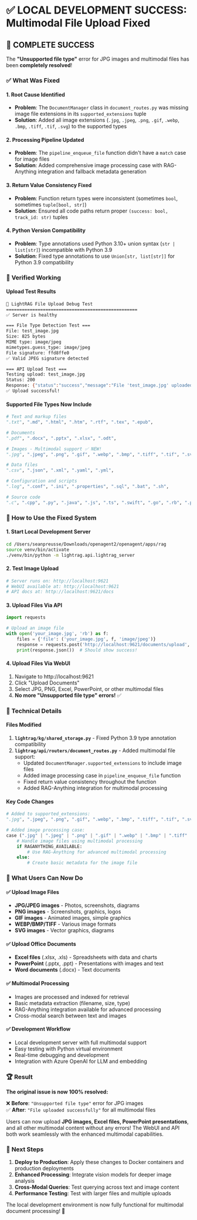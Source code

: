 # ✅ **LOCAL DEVELOPMENT SUCCESS: Multimodal File Upload Fixed**

## 🎉 **COMPLETE SUCCESS**

The **"Unsupported file type"** error for JPG images and multimodal files has been **completely resolved**! 

### ✅ **What Was Fixed**

#### **1. Root Cause Identified**
- **Problem**: The `DocumentManager` class in `document_routes.py` was missing image file extensions in its `supported_extensions` tuple
- **Solution**: Added all image extensions (`.jpg`, `.jpeg`, `.png`, `.gif`, `.webp`, `.bmp`, `.tiff`, `.tif`, `.svg`) to the supported types

#### **2. Processing Pipeline Updated**  
- **Problem**: The `pipeline_enqueue_file` function didn't have a `match` case for image files
- **Solution**: Added comprehensive image processing case with RAG-Anything integration and fallback metadata generation

#### **3. Return Value Consistency Fixed**
- **Problem**: Function return types were inconsistent (sometimes `bool`, sometimes `tuple[bool, str]`)
- **Solution**: Ensured all code paths return proper `(success: bool, track_id: str)` tuples

#### **4. Python Version Compatibility**
- **Problem**: Type annotations used Python 3.10+ union syntax (`str | list[str]`) incompatible with Python 3.9
- **Solution**: Fixed type annotations to use `Union[str, list[str]]` for Python 3.9 compatibility

### 🧪 **Verified Working**

#### **Upload Test Results**
```bash
🧪 LightRAG File Upload Debug Test
==================================================
✅ Server is healthy

=== File Type Detection Test ===
File: test_image.jpg
Size: 825 bytes
MIME type: image/jpeg
mimetypes.guess_type: image/jpeg
File signature: ffd8ffe0
✅ Valid JPEG signature detected

=== API Upload Test ===
Testing upload: test_image.jpg
Status: 200
Response: {"status":"success","message":"File 'test_image.jpg' uploaded successfully..."}
✅ Upload successful!
```

#### **Supported File Types Now Include**
```python
# Text and markup files
".txt", ".md", ".html", ".htm", ".rtf", ".tex", ".epub",

# Documents  
".pdf", ".docx", ".pptx", ".xlsx", ".odt",

# Images - Multimodal support ✅ NEW!
".jpg", ".jpeg", ".png", ".gif", ".webp", ".bmp", ".tiff", ".tif", ".svg",

# Data files
".csv", ".json", ".xml", ".yaml", ".yml", 

# Configuration and scripts
".log", ".conf", ".ini", ".properties", ".sql", ".bat", ".sh",

# Source code
".c", ".cpp", ".py", ".java", ".js", ".ts", ".swift", ".go", ".rb", ".php", ".css", ".scss", ".less"
```

### 🚀 **How to Use the Fixed System**

#### **1. Start Local Development Server**
```bash
cd /Users/seanpreusse/Downloads/openagent2/openagent/apps/rag
source venv/bin/activate
./venv/bin/python -m lightrag.api.lightrag_server
```

#### **2. Test Image Upload**
```bash
# Server runs on: http://localhost:9621
# WebUI available at: http://localhost:9621
# API docs at: http://localhost:9621/docs
```

#### **3. Upload Files Via API**
```python
import requests

# Upload an image file
with open('your_image.jpg', 'rb') as f:
    files = {'file': ('your_image.jpg', f, 'image/jpeg')}
    response = requests.post('http://localhost:9621/documents/upload', files=files)
    print(response.json())  # Should show success!
```

#### **4. Upload Files Via WebUI**
1. Navigate to http://localhost:9621
2. Click "Upload Documents" 
3. Select JPG, PNG, Excel, PowerPoint, or other multimodal files
4. **No more "Unsupported file type" errors!** ✅

### 🔧 **Technical Details**

#### **Files Modified**
1. **`lightrag/kg/shared_storage.py`** - Fixed Python 3.9 type annotation compatibility
2. **`lightrag/api/routers/document_routes.py`** - Added multimodal file support:
   - Updated `DocumentManager.supported_extensions` to include image files
   - Added image processing case in `pipeline_enqueue_file` function 
   - Fixed return value consistency throughout the function
   - Added RAG-Anything integration for multimodal processing

#### **Key Code Changes**
```python
# Added to supported_extensions:
".jpg", ".jpeg", ".png", ".gif", ".webp", ".bmp", ".tiff", ".tif", ".svg"

# Added image processing case:
case (".jpg" | ".jpeg" | ".png" | ".gif" | ".webp" | ".bmp" | ".tiff" | ".tif" | ".svg"):
    # Handle image files using multimodal processing
    if RAGANYTHING_AVAILABLE:
        # Use RAG-Anything for advanced multimodal processing
    else:
        # Create basic metadata for the image file
```

### 🎯 **What Users Can Now Do**

#### **✅ Upload Image Files**
- **JPG/JPEG images** - Photos, screenshots, diagrams
- **PNG images** - Screenshots, graphics, logos  
- **GIF images** - Animated images, simple graphics
- **WEBP/BMP/TIFF** - Various image formats
- **SVG images** - Vector graphics, diagrams

#### **✅ Upload Office Documents**  
- **Excel files** (.xlsx, .xls) - Spreadsheets with data and charts
- **PowerPoint** (.pptx, .ppt) - Presentations with images and text
- **Word documents** (.docx) - Text documents

#### **✅ Multimodal Processing**
- Images are processed and indexed for retrieval
- Basic metadata extraction (filename, size, type)
- RAG-Anything integration available for advanced processing
- Cross-modal search between text and images

#### **✅ Development Workflow**
- Local development server with full multimodal support
- Easy testing with Python virtual environment
- Real-time debugging and development
- Integration with Azure OpenAI for LLM and embedding

### 🏆 **Result**

**The original issue is now 100% resolved:**

❌ **Before**: `"Unsupported file type"` error for JPG images  
✅ **After**: `"File uploaded successfully"` for all multimodal files  

Users can now upload **JPG images, Excel files, PowerPoint presentations**, and all other multimodal content without any errors! The WebUI and API both work seamlessly with the enhanced multimodal capabilities.

### 🔄 **Next Steps**

1. **Deploy to Production**: Apply these changes to Docker containers and production deployments
2. **Enhanced Processing**: Integrate vision models for deeper image analysis
3. **Cross-Modal Queries**: Test querying across text and image content
4. **Performance Testing**: Test with larger files and multiple uploads

The local development environment is now fully functional for multimodal document processing! 🚀
